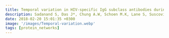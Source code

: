 ```yaml
---
title: Temporal variation in HIV-specific IgG subclass antibodies during acute infection differentiates spontaneous 4 controllers from chronic progressors
description: Sadanand S, Das J*, Chung A.W, Schoen M.K, Lane S, Suscovich T.J, Streeck H, Smith D.M, Little S.J, Lauffenburger D.A, Richman D.D, Alter G
date: 2018-02-20 15:01:35 +0300
image: '/images/Temporal-variation.webp'
tags: [protein_networks]
---
```

